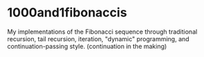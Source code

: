 # 1000and1fibonaccis
My implementations of the Fibonacci sequence through traditional recursion, tail recursion, iteration, "dynamic" programming, and continuation-passing style. (continuation in the making)
